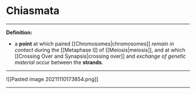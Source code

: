 # Chiasmata
---
**Definition:**
- a **point** at which paired [[Chromosomes|chromosomes]] *remain in contact* during the [[Metaphase I]] of [[Meiosis|meiosis]], and at which [[Crossing Over and Synapsis|crossing over]] and *exchange of genetic material* occur between the **strands**.

---
![[Pasted image 20211110173854.png]]

---